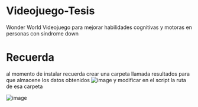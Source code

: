 # Videojuego-Tesis
Wonder World Videojuego para mejorar habilidades cognitivas y motoras en personas con sindrome down

# Recuerda
al momento de instalar recuerda crear una carpeta llamada resultados para que almacene los datos obtenidos
![image](https://github.com/cristophercueva/Videojuego-Tesis/assets/126804636/614352dc-6a41-407e-9434-1eecdcac0c3b)
y modificar en el script la ruta de esa carpeta

![image](https://github.com/cristophercueva/Videojuego-Tesis/assets/126804636/00c315b1-15ed-47b3-8b9a-702b9530a911)


